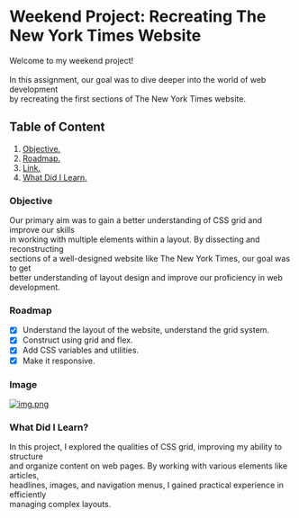 #  Weekend Project: Recreating The New York Times Website

Welcome to my weekend project!<br>
<br>
In this assignment, our goal was to dive deeper into the world of web development<br> 
by recreating the first sections of The New York Times website.




## Table of Content
1. [Objective.](#Objective)
2. [Roadmap.](#Roadmap)
3. [Link.](#Image)
4. [What Did I Learn.](#What-Did-I-Learn?)


<a name="Objective"></a>
### Objective
Our primary aim was to gain a better understanding of CSS grid and improve our skills<br>
in working with multiple elements within a layout. By dissecting and reconstructing<br>
sections of a well-designed website like The New York Times, our goal was to get<br>
better understanding of layout design and improve our proficiency in web development.

<a name="Roadmap"></a>
### Roadmap
- [x] Understand the layout of the website, understand the grid system.
- [x] Construct using grid and flex.
- [x] Add CSS variables and utilities.
- [x] Make it responsive.

<a name="Image"></a>
### Image
[![img.png](https://i.postimg.cc/VsbkGXwV/img.png)](https://postimg.cc/Rq4mq6N7)

<a name="What-Did-I-Learn?"></a>
### What Did I Learn?
In this project, I explored the qualities of CSS grid, improving my ability to structure<br>
and organize content on web pages. By working with various elements like articles,<br>
headlines, images, and navigation menus, I gained practical experience in efficiently <br>
managing complex layouts.

